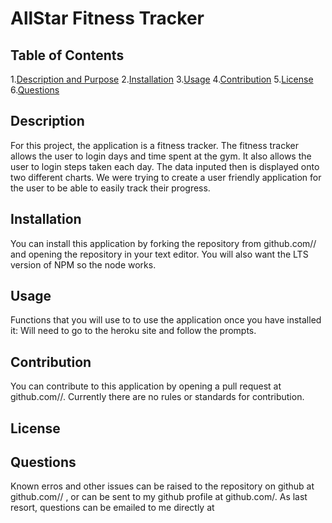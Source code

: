 
# AllStar Fitness Tracker
## Table of Contents
1.[Description and Purpose](#description)
2.[Installation](#installation)
3.[Usage](#usage)
4.[Contribution](#contribution)
5.[License](#license)
6.[Questions](#questions)
## Description
For this project, the application is a fitness tracker. The fitness tracker allows the user to login days and time spent at the gym. It also allows the user to login steps taken each day. The data inputed then is displayed onto two different charts. 
We were trying to create a user friendly application for the user to be able to easily track their progress.
## Installation
You can install this application by forking the repository from github.com// and opening the repository in your text editor.  You will also want the LTS version of NPM so the node works.
## Usage
Functions that you will use to to use the application once you have installed it:
Will need to go to the heroku site and follow the prompts.
## Contribution
You can contribute to this application by opening a pull request at github.com//.  Currently there are no rules or standards for contribution.
## License

## Questions
Known erros and other issues can be raised to the repository on github at github.com// , or can be sent to my github profile at github.com/. As last resort, questions can be emailed to me directly at 
    

